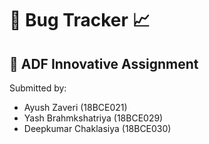 # 🐛 Bug Tracker 📈

## 📔 ADF Innovative Assignment

Submitted by:

- Ayush Zaveri (18BCE021)
- Yash Brahmkshatriya (18BCE029)
- Deepkumar Chaklasiya (18BCE030)
